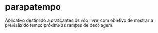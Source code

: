 parapatempo
===========

Aplicativo destinado a praticantes de vôo livre, com objetivo de mostrar a previsão do tempo próximo às rampas de decolagem.

